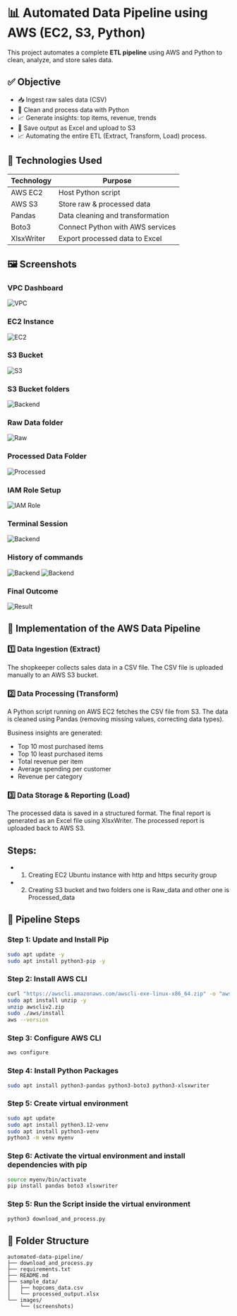 # 📊 Automated Data Pipeline using AWS (EC2, S3, Python)

This project automates a complete **ETL pipeline** using AWS and Python to clean, analyze, and store sales data.

## ✅ Objective

- 📥 Ingest raw sales data (CSV)
- 🧹 Clean and process data with Python
- 📈 Generate insights: top items, revenue, trends
- 💾 Save output as Excel and upload to S3
- 📈 Automating the entire ETL (Extract, Transform, Load) process.


## 🧰 Technologies Used

| Technology       | Purpose                                |
|------------------|----------------------------------------|
| AWS EC2          | Host Python script                     |
| AWS S3           | Store raw & processed data             |
| Pandas           | Data cleaning and transformation       |
| Boto3            | Connect Python with AWS services       |
| XlsxWriter       | Export processed data to Excel         |

## 🖼️ Screenshots

### VPC Dashboard
![VPC](images/vpc.png)

### EC2 Instance
![EC2](images/ec2_instance.png)

### S3 Bucket
![S3](images/s3_bucket.png)

### S3 Bucket folders
![Backend](images/s3_objects_folders.png)

### Raw Data folder
![Raw](images/s3_raw_data.png)

### Processed Data Folder
![Processed](images/s3_processed_data.png)

### IAM Role Setup
![IAM Role](images/roles.png)

### Terminal Session
![Backend](images/ec2_terminal_session.png)

### History of commands
![Backend](images/list_of_commands1.png)
![Backend](images/list_f_commands2.png)

### Final Outcome
![Result](images/final_outcome.png)

## 🔄 Implementation of the AWS Data Pipeline

### 1️⃣ Data Ingestion (Extract)
The shopkeeper collects sales data in a CSV file.
The CSV file is uploaded manually to an AWS S3 bucket.

### 2️⃣ Data Processing (Transform)
A Python script running on AWS EC2 fetches the CSV file from S3.
The data is cleaned using Pandas (removing missing values, correcting data types).

Business insights are generated:

- Top 10 most purchased items
- Top 10 least purchased items
- Total revenue per item
- Average spending per customer
- Revenue per category

### 3️⃣ Data Storage & Reporting (Load)
The processed data is saved in a structured format.
The final report is generated as an Excel file using XlsxWriter.
The processed report is uploaded back to AWS S3.

## Steps:

- 1. Creating EC2 Ubuntu instance with http and https security group
- 2. Creating S3 bucket and two folders one is Raw_data and other one is Processed_data



## 🔄 Pipeline Steps

### Step 1: Update and Install Pip

```bash
sudo apt update -y
sudo apt install python3-pip -y
```

### Step 2: Install AWS CLI

```bash
curl "https://awscli.amazonaws.com/awscli-exe-linux-x86_64.zip" -o "awscliv2.zip"
sudo apt install unzip -y
unzip awscliv2.zip
sudo ./aws/install
aws --version
```

### Step 3: Configure AWS CLI

```bash
aws configure
```

### Step 4: Install Python Packages 

```bash
sudo apt install python3-pandas python3-boto3 python3-xlsxwriter
```

### Step 5: Create virtual environment

```bash
sudo apt update
sudo apt install python3.12-venv
sudo apt install python3-venv
python3 -m venv myenv
```

### Step 6: Activate the virtual environment and install dependencies with pip

```bash
source myenv/bin/activate
pip install pandas boto3 xlsxwriter
```


### Step 5: Run the Script inside the virtual environment

```bash
python3 download_and_process.py
```

## 📁 Folder Structure

```
automated-data-pipeline/
├── download_and_process.py
├── requirements.txt
├── README.md
├── sample_data/
│   ├── hopcoms_data.csv
│   └── processed_output.xlsx
└── images/
    └── (screenshots)
```


